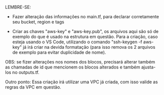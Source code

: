 LEMBRE-SE:

- Fazer alteração das informações no main.tf, para declarar corretamente seu bucket, region e tags

- Criar as chaves "aws-key" e "aws-key.pub", os arquivos aqui são só de exemplo do que é usado na estrutura em questão. 
Para a criação, caso esteja usando o VS Code, utilizando o comando "ssh-keygen -f aws-key" já irá criar na devida formatação (para isso remova os 2 arquivos de exemplo para evitar duplicidade de nome).

OBS: se fizer alterações nos nomes dos blocos, precisará alterar também as chamadas de id que mencionem os blocos alterados e também ajusta-los no outputs.tf.

Outro ponto: Essa criação irá utilizar uma VPC já criada, com isso valide as regras da VPC em questão.
